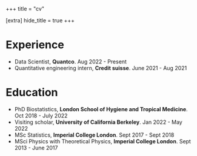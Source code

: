 +++
title = "cv"

[extra]
hide_title = true
+++

# Experience

- Data Scientist, **Quantco**. Aug 2022 - Present
- Quantitative engineering intern, **Credit suisse**. June 2021 - Aug 2021

# Education

- PhD Biostatistics, **London School of Hygiene and Tropical Medicine**. Oct 2018 - July 2022
- Visiting scholar, **University of California Berkeley**. Jan 2022 - May 2022
- MSc Statistics, **Imperial College London**. Sept 2017 - Sept 2018
- MSci Physics with Theoretical Physics, **Imperial College London**. Sept 2013 - June 2017

